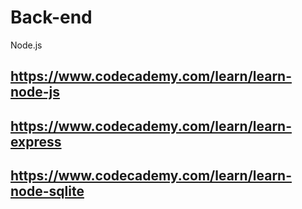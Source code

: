 # Back-end
Node.js

## https://www.codecademy.com/learn/learn-node-js

## https://www.codecademy.com/learn/learn-express

## https://www.codecademy.com/learn/learn-node-sqlite
